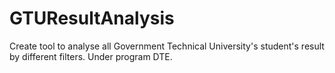 # GTUResultAnalysis
Create tool to analyse all Government Technical University's student's result by different filters. Under program DTE. 
